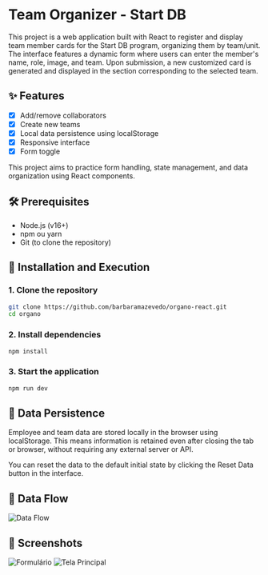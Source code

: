# Team Organizer - Start DB

This project is a web application built with React to register and display team member cards for the Start DB program, organizing them by team/unit. The interface features a dynamic form where users can enter the member's name, role, image, and team. Upon submission, a new customized card is generated and displayed in the section corresponding to the selected team.

## ✨ Features

- [x] Add/remove collaborators
- [x] Create new teams
- [x] Local data persistence using localStorage
- [x] Responsive interface
- [x] Form toggle

This project aims to practice form handling, state management, and data organization using React components.

## 🛠 Prerequisites

- Node.js (v16+)
- npm ou yarn
- Git (to clone the repository)

## 🚀 Installation and Execution

### 1. Clone the repository
```bash
git clone https://github.com/barbaramazevedo/organo-react.git
cd organo
```
### 2. Install dependencies
```bash
npm install
```
### 3. Start the application
```bash
npm run dev
```
## 💾 Data Persistence

Employee and team data are stored locally in the browser using localStorage. This means information is retained even after closing the tab or browser, without requiring any external server or API.

You can reset the data to the default initial state by clicking the Reset Data button in the interface.

## 🔄 Data Flow

![Data Flow](/public/images/data_flow.png)


## 📸 Screenshots

![Formulário](/public/images/Cards_Employees.png)
![Tela Principal](/public/images/form.png) 



